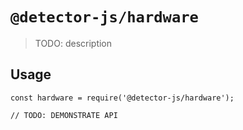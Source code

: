 # `@detector-js/hardware`

> TODO: description

## Usage

```
const hardware = require('@detector-js/hardware');

// TODO: DEMONSTRATE API
```
